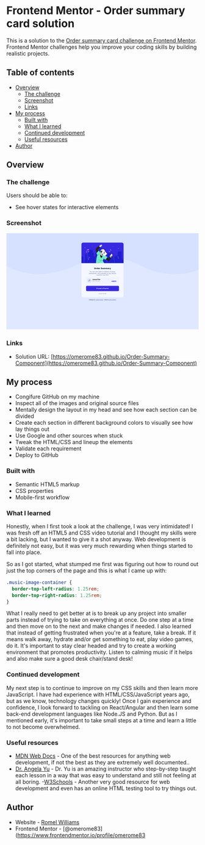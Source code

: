 # Frontend Mentor - Order summary card solution

This is a solution to the [Order summary card challenge on Frontend Mentor](https://www.frontendmentor.io/challenges/order-summary-component-QlPmajDUj). Frontend Mentor challenges help you improve your coding skills by building realistic projects.

## Table of contents

- [Overview](#overview)
  - [The challenge](#the-challenge)
  - [Screenshot](#screenshot)
  - [Links](#links)
- [My process](#my-process)
  - [Built with](#built-with)
  - [What I learned](#what-i-learned)
  - [Continued development](#continued-development)
  - [Useful resources](#useful-resources)
- [Author](#author)

## Overview

### The challenge

Users should be able to:

- See hover states for interactive elements

### Screenshot

![Screenshot](./screenshot.png)

### Links

- Solution URL: [https://omerome83.github.io/Order-Summary-Component](https://omerome83.github.io/Order-Summary-Component)

## My process

- Congifure GitHub on my machine
- Inspect all of the images and original source files
- Mentally design the layout in my head and see how each section can be divided
- Create each section in different background colors to visually see how lay things out
- Use Google and other sources when stuck
- Tweak the HTML/CSS and lineup the elements
- Validate each requirement
- Deploy to GitHub

### Built with

- Semantic HTML5 markup
- CSS properties
- Mobile-first workflow

### What I learned

Honestly, when I first took a look at the challenge, I was very intimidated! I was fresh off an HTML5 and CSS video tutorial and I thought my skills were a bit lacking, but I wanted to give it a shot anyway. Web development is definitely not easy, but it was very much rewarding when things started to fall into place.

So as I got started, what stumped me first was figuring out how to round out just the top corners of the page and this is what I came up with:

```css
.music-image-container {
  border-top-left-radius: 1.25rem;
  border-top-right-radius: 1.25rem;
}
```

What I really need to get better at is to break up any project into smaller parts instead of trying to take on everything at once. Do one step at a time and then move on to the next and make changes if needed. I also learned that instead of getting frustrated when you're at a feature, take a break. If it means walk away, hydrate and/or get something to eat, play video games, do it. It's important to stay clear headed and try to create a working environment that promotes productivity. Listen to calming music if it helps and also make sure a good desk chair/stand desk!

### Continued development

My next step is to continue to improve on my CSS skills and then learn more JavaScript. I have had experience with HTML/CSS/JavaScript years ago, but as we know, technology changes quickly! Once I gain experience and confidence, I look forward to tackling on React/Angular and then learn some back-end development languages like Node.JS and Python. But as I mentioned early, it's important to take small steps at a time and learn a little to not become overwhelmed.

### Useful resources

- [MDN Web Docs](https://developer.mozilla.org/en-US/) - One of the best resources for anything web development, if not the best as they are extremely well documented..
- [Dr. Angela Yu](https://www.udemy.com/course/the-complete-web-development-bootcamp/) - Dr. Yu is an amazing instructor who step-by-step taught each lesson in a way that was easy to understand and still not feeling at all boring. -[W3Schools](https://www.w3schools.com/) - Another very good resource for web development and even has an online HTML testing tool to try things out.

## Author

- Website - [Romel Williams](https://omerome83.github.io)
- Frontend Mentor - [@omerome83](https://www.frontendmentor.io/profile/omerome83

